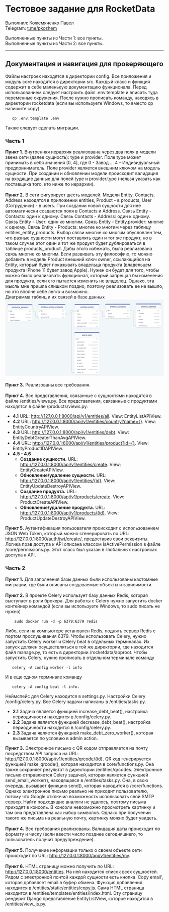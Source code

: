 # Тестовое задание для RocketData
Выполнил: Кожемяченко Павел<br>
Telegram: <a href="https://t.me/pkozhem">t.me/pkozhem</a>

Выполненные пункты из Части 1: все пункты.<br>
Выполненные пункты из Части 2: все пункты.<br>
<hr>
<h2>Документация и навигация для проверяющего</h2>
Файлы настроек находятся в директории config.
Все приложения и модуль core находятся в директории src.
Каждый класс и функция содержит в себе маленькую документацию функционала.
Перед использованием следует настроить файл .env.template и вписать туда переменные окружения. После нужно
прописать команду, находясь в директории rocketdata (если вы используете Windows, то вместо cp напишите copy)

```commandline
   cp .env.template .env
```

Также следует сделать миграции.
<br>
<h3>Часть 1</h3>
<b>Пункт 1.</b> Внутренняя иерархия реализована через два поля в модели звена сети (далее сущность): 
type и provider. Поле type может принимать в себя значения [0, 4], где 0 - Завод ... 4 - Индивидуальный 
предприниматель. Поле provider является внешним ключом на модель сущности. При создании и обновлении модели 
происходит валидация на входящие данные для полей type и provider.type (нельзя указать как поставщика того, 
кто ниже по иерархии).<br><br>
<b>Пункт 2.</b> В сети фигурирует шесть моделей. Модели Entity, Contacts, Address находятся в приложении entities, 
Product - в products, User (Сотрудники) - в users. При создании новой сущности для нее автоматически 
создаются поля в Contacts и Address. Связь Entity - Contacts: один к одному. Связь Contacts - Address: 
один к одному. Связь Entity - User: один ко многим. Связь Entity - Entity.provider: многие к одному. 
Связь Entity - Products: многие ко многим через таблицу entities_entity_products. 
Выбор связи многие ко многим обусловлен тем, что разные сущности могут поставлять один и тот же продукт, но 
в таком случае этот один и тот же продукт будет дублироваться в таблице products_product. Дабы этого 
избежать, была реализована связь многие ко многим. Если развивать эту философию, то можно добавить в модель 
Product внешний ключ owner, ссылающийся на Entity, который будет показывать владельца продукта 
(владельцем продукта iPhone 11 будет завод Apple). Нужен он будет для того, чтобы можно было реализовать 
функционал, который запрещал бы изменения для продукта, если его пытается изменить не владелец. Однако, 
эта мысль мне пришла слишком поздно, поэтому реализовать ее не вышло, но это вполне себе легко и возможно.<br>
Диаграмма таблиц и их связей в базе данных<br>
<img src="DBschema.png"/>
<br><br>
<b>Пункт 3.</b> Реализованы все требования.<br><br>
<b>Пункт 4.</b> Все представления, связанные с сущностями находятся в файле /entities/views.py. 
Все представления, связанные с продуктами находятся в файле /products/views.py.<br>
 
 - <b>4.1</b> URL: http://127.0.0.1:8000/api/v1/entities/all. View: EntityListAPIView.
 - <b>4.2</b> URL: http://127.0.0.1:8000/api/v1/entities/country?name={}. View: EntityCountryAPIView.
 - <b>4.3</b> URL: http://127.0.0.1:8000/api/v1/entities/debt. View: EntityDebtGreaterThanAvgAPIView.
 - <b>4.4</b> URL: http://127.0.0.1:8000/api/v1/entities/product?id={}. View: EntityProductIDAPIView.
 - <b>4.5 - 4.6</b> 
   - <b>Создание сущности.</b> URL: http://127.0.0.1:8000/api/v1/entities/create. View: EntityCreateAPIView.
   - <b>Обновление/удаление сущности.</b> URL: http://127.0.0.1:8000/api/v1/entities/{id}. View: EntityUpdateDestroyAPIView.
   - <b>Создание продукта.</b> URL: http://127.0.0.1:8000/api/v1/products/create. View: ProductCreateAPIView.
   - <b>Обновление/удаление продукта.</b> URL: http://127.0.0.1:8000/api/v1/products/{id}. View: ProductUpdateDestroyAPIView.

<b>Пункт 5.</b> Аутентификация пользователя происходит с использованием JSON Web Token, который можно 
сгенерировать по URL: http://127.0.0.1:8000/auth/jwt/create/, предоставив свои реквизиты. Логика прав 
доступа к API описана классом IsActivePermission в файле /core/permissions.py. Этот класс был указан в 
глобальных настройках доступа к API.

<h3>Часть 2</h4>
<b>Пункт 1.</b> Для заполнения базы данных были использованы кастомные миграции, где были описаны создаваемые
объекты и зависимости.<br><br>
<b>Пункт 2.</b> В проекте Celery использует базу данных Redis, которая выступает в роли брокера. 
Для работы с Celery нужно запустить docker контейнер командой (если вы используете Windows, то sudo писать не нужно)

````commandline
    sudo docker run -d -p 6379:6379 redis
```` 

Либо, если на компьютере установлен Redis, поднять сервер Redis с портом прослушивания 6379. 
Чтобы использовать Celery, нужно запустить Celery worker и Celery beat в отдельных терминалах. 
Их запуск должен осуществляться в той же директории, где находится файл manage.py, то есть в 
директории /rocketdata/approot. Чтобы запустить Celery, нужно прописать в отдельном терминале команду

```commandline
   celery -A config worker -l info
```

И в еще одном терминале команду 

```commandline
   celery -A config beat -l info.
```

Неймспейс для Celery находится в settings.py. Настройки Celery /config/celery.py. 
Все Celery задачи написаны в /entities/tasks.py.

- <b>2.1</b> Задача является функцией increase_debt_beat(), настройка периодичности находится в /config/celery.py.
- <b>2.2</b> Задача является функцией decrease_debt_beat(), настройка периодичности находится в /config/celery.py.
- <b>2.3</b> Задача является функцией make_debt_zero_worker(), которая вызывается по условию в admin action.

<b>Пункт 3.</b> Электронное письмо с QR кодом отправляется на почту посредством API запроса на 
URL: http://127.0.0.1:8000/api/v1/entities/qrcode/{id}. QR код генерируется функцией make_qrcode(), 
которая находится в core/functions.py. Она также сохраняет результат в директории /entities/qrcodes. 
Электронное письмо отправляется Celery задачей, которая является функцией send_email_worker(), находящаяся 
в /entities/tasks.py. Она, в свою очередь, вызывает функцию send(), которая находится в /core/functions. 
Однако электронное письмо реально не приходит пользователю, потому что Google отключил возможность использовать 
свой SMTP сервер. Найти подходящие аналоги не удалось, поэтому письма приходят в консоль. 
В консоли невозможно просмотреть картинку и там она представлена как набор символов. Однако при получении такого 
же письма на реальную почту, картинку можно будет увидеть.<br><br>
<b>Пункт 4.</b> Все требования реализованы. Валидация даты происходит по формату и числу (если ввести
число позднее сегодняшнего, то пользователь получит предупреждение).<br><br>
<b>Пункт 5.</b> Получение информации только о своем объекте сети происходит по 
URL: http://127.0.0.1:8000/api/v1/entities/my. <br><br>
<b>Пункт 6.</b> HTML страницу можно получить по URL: http://127.0.0.1:8000/entities. На ней находится список 
всех сущностей. Рядом с электронной почтой каждой сущности есть кнопка 'Copy email', которая добавляет 
email в буфер обмена. Функция добавления находится в /entities/static/entities/copy.js. Сама HTML страница 
находится в /entities/templates/entities/index.html. Эту страницу рендерит Django представление 
EntityListView, которое находится в /entities/view_js.py.

